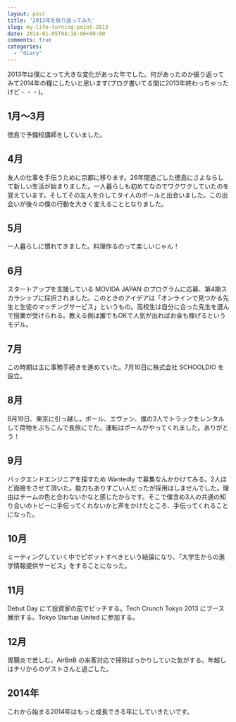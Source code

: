 ```yaml
---
layout: post
title: '2013年を振り返ってみた'
slug: my-life-turning-point-2013
date: 2014-01-05T04:16:06+00:00
comments: true
categories:
  - "diary"
---
```


2013年は僕にとって大きな変化があった年でした。何があったのか振り返ってみて2014年の糧にしたいと思います(ブログ書いてる間に2013年終わっちゃったけど・・・)。

## 1月〜3月
徳島で予備校講師をしていました。

## 4月
友人の仕事を手伝うために京都に移ります。26年間過ごした徳島にさよならして新しい生活が始まりました。一人暮らしも初めてなのでワクワクしていたのを覚えています。そしてその友人を介してタイ人のポールと出会いました。この出会いが後々の僕の行動を大きく変えることとなりました。

## 5月
一人暮らしに慣れてきました。料理作るのって楽しいじゃん！

## 6月
スタートアップを支援している MOVIDA JAPAN のプログラムに応募、第4期スカラシップに採択されました。このときのアイデアは「オンラインで見つかる先生と生徒のマッチングサービス」というもの。高校生は自分に合った先生を選んで授業が受けられる。教える側は誰でもOKで人気が出ればお金も稼げるというモデル。

## 7月
この時期は主に事務手続きを進めていた。7月10日に株式会社 SCHOOLDIO を設立。

## 8月
8月19日、東京に引っ越し。ポール、エヴァン、僕の3人でトラックをレンタルして荷物をぶちこんで長旅にでた。運転はポールがやってくれました。ありがとう！

## 9月
バックエンドエンジニアを探すため Wantedly で募集なんかかけてみる。2人ほど面接をさせて頂いた。能力もありすごい人だったが採用はしませんでした。理由はチームの色と合わないかなと感じたからです。そこで僕含め3人の共通の知り合いのトビーに手伝ってくれないかと声をかけたところ、手伝ってくれることになった。

## 10月
ミーティングしていく中でピボットすべきという結論になり、「大学生からの進学情報提供サービス」をすることになった。

## 11月
Debut Day にて投資家の前でピッチする。Tech Crunch Tokyo 2013 にブース展示する。Tokyo Startup United に参加する。

## 12月
胃腸炎で苦しむ。AirBnB の来客対応で掃除ばっかりしていた気がする。年越しはチリからのゲストさんと過ごした。

## 2014年
これから始まる2014年はもっと成長できる年にしていきたいです。
